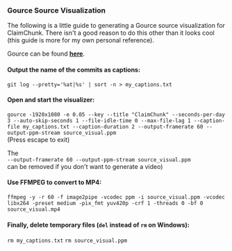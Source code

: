 ### Gource Source Visualization

The following is a little guide to generating a Gource source visualization for ClaimChunk. There isn't a good reason to do this other than it looks cool (this guide is more for my own personal reference).

Gource can be found [**here**](https://github.com/acaudwell/Gource).

#### Output the name of the commits as captions:
`git log --pretty='%at|%s' | sort -n > my_captions.txt`

#### Open and start the visualizer:
`gource -1920x1080 -e 0.05 --key --title "ClaimChunk" --seconds-per-day 3 --auto-skip-seconds 1 --file-idle-time 0 --max-file-lag 1 --caption-file my_captions.txt --caption-duration 2 --output-framerate 60 --output-ppm-stream source_visual.ppm`<br />
(Press escape to exit)

The<br />
`--output-framerate 60 --output-ppm-stream source_visual.ppm`<br />
can be removed if you don't want to generate a video)

#### Use FFMPEG to convert to MP4:
`ffmpeg -y -r 60 -f image2pipe -vcodec ppm -i source_visual.ppm -vcodec libx264 -preset medium -pix_fmt yuv420p -crf 1 -threads 0 -bf 0 source_visual.mp4`

#### Finally, delete temporary files (`del` instead of `rm` on Windows):
`rm my_captions.txt`
`rm source_visual.ppm`
